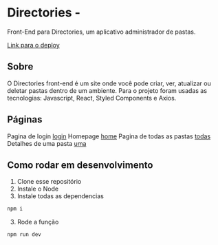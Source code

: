 
# Directories -

Front-End para Directories, um aplicativo administrador de pastas.

[Link para o deploy](https://desafio-tecnico-liart.vercel.app/)

## Sobre

O Directories front-end é um site onde você pode criar, ver, atualizar ou deletar pastas dentro de um ambiente.
Para o projeto foram usadas as tecnologias: Javascript, React, Styled Components e Axios.

## Páginas

Pagina de login
[login](https://imgbox.com/AnlXSWfm)
Homepage
[home](https://imgbox.com/2akt0yVI)
Pagina de todas as pastas
[todas](https://imgbox.com/RNEyT7T7)
Detalhes de uma pasta
[uma](https://imgbox.com/KCWh2H1m)

## Como rodar em desenvolvimento

1. Clone esse repositório
2. Instale o Node
3. Instale todas as dependencias

```bash
npm i
```

3. Rode a função

```bash
npm run dev
```

